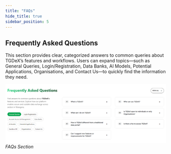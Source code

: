 ```yaml
---
title: "FAQs"
hide_title: true
sidebar_position: 5
---
```


## Frequently Asked Questions

This section provides clear, categorized answers to common queries about TGDeX’s features and workflows. Users can expand topics—such as General Queries, Login/Registration, Data Banks, AI Models, Potential Applications, Organisations, and Contact Us—to quickly find the information they need.

![FAQs](images/faqs.png)  
*FAQs Section*
